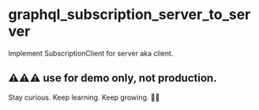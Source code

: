 # graphql_subscription_server_to_server

Implement SubscriptionClient for server aka client.

## ⚠️⚠️⚠️ use for demo only, not production.

<!-- INSPIRATIONAL_QUOTE_START -->
Stay curious. Keep learning. Keep growing.
🧑‍💻
<!-- INSPIRATIONAL_QUOTE_END -->
